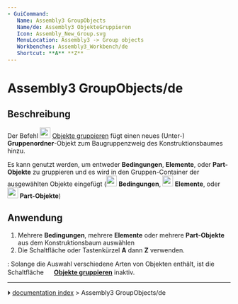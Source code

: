```yaml
---
- GuiCommand:
   Name: Assembly3 GroupObjects
   Name/de: Assembly3 ObjekteGruppieren
   Icon: Assembly_New_Group.svg
   MenuLocation: Assembly3 -> Group objects
   Workbenches: Assembly3_Workbench/de
   Shortcut: **A** **Z**
---
```


# Assembly3 GroupObjects/de

## Beschreibung

Der Befehl <img alt="" src=images/Assembly_New_Group.svg‎‎  style="width:24px;"> [Objekte gruppieren](Assembly3_GroupObjects/de.md) fügt einen neues (Unter-) **Gruppenordner**-Objekt zum Baugruppenzweig des Konstruktionsbaumes hinzu.

Es kann genutzt werden, um entweder **Bedingungen**, **Elemente**, oder **Part-Objekte** zu gruppieren und es wird in den Gruppen-Container der ausgewählten Objekte eingefügt (<img alt="" src=images/Assembly_Assembly_Constraints_Tree.svg  style="width:24px;"> **Bedingungen**, <img alt="" src=images/Assembly_Assembly_Element_Tree.svg  style="width:24px;"> **Elemente**, oder <img alt="" src=images/Assembly_Assembly_Part_Tree.svg  style="width:24px;"> **Part-Objekte**)

## Anwendung

1.  Mehrere **Bedingungen**, mehrere **Elemente** oder mehrere **Part-Objekte** aus dem Konstruktionsbaum auswählen
2.  Die Schaltfläche  oder Tastenkürzel **A** dann **Z** verwenden.

:   Solange die Auswahl verschiedene Arten von Objekten enthält, ist die Schaltfläche **<img src="images/Assembly_New_Group.svg‎‎" width=16px> [Objekte gruppieren](Assembly3_GroupObjects/de.md)** inaktiv.



---
⏵ [documentation index](../README.md) > Assembly3 GroupObjects/de
